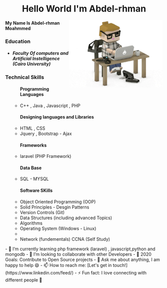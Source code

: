 
 <h1 align="center" color="red">Hello World I'm Abdel-rhman </h1>  
 <img align="right" alt="GIF" width="300px" src="https://raw.githubusercontent.com/Kushal997-das/Kushal997-das/master/Profile%20generator/giphy.webp" style="max-width:100%;"> 
  <h4 algin="left">
     My Name Is Abdel-rhman Moahmmed 
  </h4>
  <h3>
     Education
  </h3>
      <ul>
         <li>
          <h5>Faculty Of computers and Artificial Instelligence (Cairo University)</h5>
         </li>
      </ul>
      <h3>Technical Skills</h3>
     <ul>
         <ul>
          <h4>Programming Languages</h4>
            <li>
              C++ , Java , Javascript , PHP
           </li>
         </ul>
     <ul>
      <h4>Designing languages and Libraries</h4>
        <li>
           HTML , CSS
        <li>
           Jquery , Bootstrap -  Ajax
        </li>
      </li>
     </ul>
     <ul>
      <h4>Frameworks</h4>
      <li>
       laravel (PHP Framework) 
     </li>
    </ul>
    <ul>
       <h4>Data Base</h4>
      <li>SQL - MYSQL</li>
    </ul>
    <ul>
     <h4>Software SKills</h4>
     <li>Object Oriented Programming (OOP)</li>
     <li>Solid Principles - Desgin Patterns</li>
     <li>Version Controls (Git)</li>
     <li>Data Structures (including advanced Topics)</li>
     <li>Algorithms</li>
     <li>Operating System (Windows - Linux)<li>
     <li>Network (fundementals) CCNA (Self Study)</li>
     </ul>
    </ul>
- 🌱 I’m currently learning php framework (laravel) , javascript,python and mongodb
- 👯 I’m looking to collaborate with other Developers
- 🥅 2020 Goals: Contribute to Open Source projects
- 💬 Ask me about anything, I am happy to help 😄
- 📫 How to reach me: [Let's get in touch!](https://www.linkedin.com/feed/) 
- ⚡ Fun fact: I love connecting with different people 🙌
